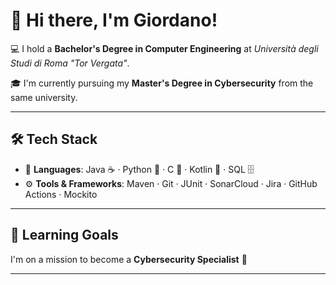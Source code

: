 # 👋 Hi there, I'm Giordano!

💻 I hold a **Bachelor's Degree in Computer Engineering** at *Università degli Studi di Roma "Tor Vergata"*.

🎓 I'm currently pursuing my **Master's Degree in Cybersecurity** from the same university.

---

## 🛠️ Tech Stack

- 💬 **Languages**: Java ☕ · Python 🐍 · C 🔧 · Kotlin 🤖 · SQL 🗄️
- ⚙️ **Tools & Frameworks**: Maven · Git · JUnit · SonarCloud · Jira · GitHub Actions · Mockito

---

## 🎯 Learning Goals

I'm on a mission to become a **Cybersecurity Specialist** 🔐

---

